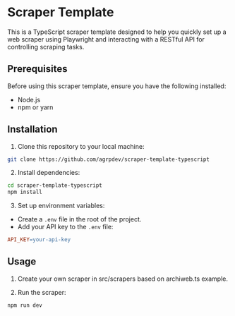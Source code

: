 # Scraper Template

This is a TypeScript scraper template designed to help you quickly set up a web scraper using Playwright and interacting with a RESTful API for controlling scraping tasks.

## Prerequisites

Before using this scraper template, ensure you have the following installed:

- Node.js
- npm or yarn

## Installation

1. Clone this repository to your local machine:

```bash
git clone https://github.com/agrpdev/scraper-template-typescript
```

2. Install dependencies:

```bash
cd scraper-template-typescript
npm install
```

3. Set up environment variables:

- Create a `.env` file in the root of the project.
- Add your API key to the `.env` file:

```makefile
API_KEY=your-api-key
```

## Usage

1. Create your own scraper in src/scrapers based on archiweb.ts example.

2. Run the scraper:

```bash
npm run dev
```
